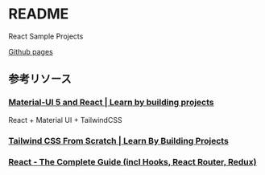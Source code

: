 # README

React Sample Projects

[Github pages](https://shivase.github.io/study-react-samples/)

## 参考リソース

### [Material-UI 5 and React | Learn by building projects](https://www.udemy.com/course/material-ui-and-react-learn-by-building-projects/)

React + Material UI + TailwindCSS

### [Tailwind CSS From Scratch | Learn By Building Projects](https://www.udemy.com/course/tailwind-from-scratch/)

### [React - The Complete Guide (incl Hooks, React Router, Redux)](https://www.udemy.com/course/react-the-complete-guide-incl-redux/learn/lecture/25601116?start=0#overview)
